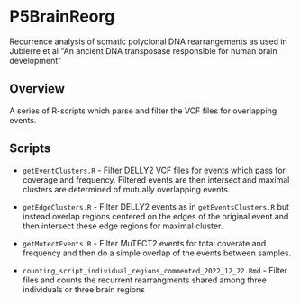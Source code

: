 # P5BrainReorg

Recurrence analysis of somatic polyclonal DNA rearrangements as used in Jubierre et al "An ancient DNA transposase responsible for human brain development"

## Overview

A series of R-scripts which parse and filter the VCF files for overlapping events.

## Scripts

- `getEventClusters.R` - Filter DELLY2 VCF files for events which pass for coverage and frequency. Filtered events are then intersect and maximal clusters are determined of mutually overlapping events.


- `getEdgeClusters.R` - Filter DELLY2 events as in `getEventsClusters.R` but instead overlap regions centered on the edges of the original event and then intersect these edge regions for maximal cluster.

- `getMutectEvents.R` - Filter MuTECT2 events for total coverate and frequency and then do a simple overlap of the events between samples.

- `counting_script_individual_regions_commented_2022_12_22.Rmd` - Filter files and counts the recurrent rearrangments shared among three individuals or three brain regions
